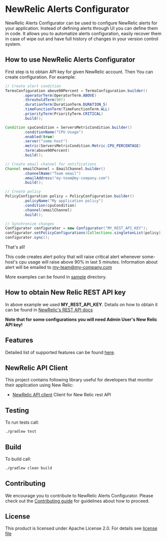 # NewRelic Alerts Configurator

NewRelic Alerts Configurator can be used to configure NewRelic alerts for your application. Instead of defining alerts 
through UI you can define them in code.
It allows you to automatize alerts configuration, easily recover them in case of wipe out and have full history of changes in 
your version control system.

## How to use NewRelic Alerts Configurator

First step is to obtain API key for given NewRelic account. Then You can create configuration. For example:

```java
// Create alert condition
TermsConfiguration above90Percent = TermsConfiguration.builder()
        .operatorTerm(OperatorTerm.ABOVE)
        .thresholdTerm(90f)
        .durationTerm(DurationTerm.DURATION_5)
        .timeFunctionTerm(TimeFunctionTerm.ALL)
        .priorityTerm(PriorityTerm.CRITICAL)
        .build();

Condition cpuCondition = ServersMetricCondition.builder()
        .conditionName("CPU Usage")
        .enabled(true)
        .server("some-host")
        .metric(ServersMetricCondition.Metric.CPU_PERCENTAGE)
        .term(above90Percent)
        .build();

// Create email channel for notifications
Channel emailChannel = EmailChannel.builder()
        .channelName("Team email")
        .emailAddress("my-team@my-company.com")
        .build();

// Create policy
PolicyConfiguration policy = PolicyConfiguration.builder()
        .policyName("My application policy")
        .condition(cpuCondition)
        .channel(emailChannel)
        .build();

// Synchronize changes
Configurator configurator = new Configurator("MY_REST_API_KEY");
configurator.setPolicyConfigurations(Collections.singletonList(policy));
configurator.sync();
```

That's all!

This code creates alert policy that will raise critical alert whenever some-host's cpu usage will raise above 90% in last 5
 minutes. Information about alert will be emailed to my-team@my-company.com
 
More examples can be found in [sample](sample/) directory.
 
## How to obtain New Relic REST API key

In above example we used **MY_REST_API_KEY**. Details on how to obtain it can be found in 
[NewRelic's REST API docs](https://docs.newrelic.com/docs/apis/rest-api-v2/getting-started/api-keys)

**Note that for some configurations you will need Admin User's New Relic API key!**

## Features

Detailed list of supported features can be found [here](alerts-configurator/).

## NewRelic API Client

This project contains following library useful for developers that monitor their application using New Relic:
- [NewRelic API client](api-client/)
  Client for New Relic rest API

## Testing

To run tests call:

```bash
./gradlew test
```

## Build

To build call:

```bash
./gradlew clean build
```

## Contributing

We encourage you to contribute to NewRelic Alerts Configurator. Please check out the [Contributing guide](CONTRIBUTING.md) for 
guidelines about how to proceed.

## License

This product is licensed under Apache License 2.0. For details see [license file](LICENSE.md)